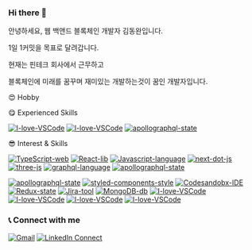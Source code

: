 ### Hi there 👋

안녕하세요, 웹 백앤드 블록체인 개발자 김동완입니다.

1일 1커밋을 목표로 달려갑니다. 

현재는 핀테크 회사에서 근무하고

블록체인에 미래를 꿈꾸며 재미있는 개발하는것이 꿈인 개발자입니다.

😍 Hobby

😋 Experienced Skills

[![I-love-VSCode](https://img.shields.io/badge/Rust-000000?style=for-the-badge&logo=Rust&logoColor=white)](https://code.visualstudio.com/)
[![I-love-VSCode](https://img.shields.io/badge/Solana-9945FF?style=for-the-badge&logo=Solana&logoColor=white)](https://code.visualstudio.com/)
[![apollographql-state](https://img.shields.io/badge/springboot-6DB33F?style=for-the-badge&logo=springboot&logoColor=white)](https://www.apollographql.com/)


😎 Interest & Skills

[![TypeScript-web](https://img.shields.io/badge/TypeScript-web-007ACC.svg?logo=typescript)](https://www.typescriptlang.org/)
[![React-lib](https://img.shields.io/badge/React-hooks-61DAFB.svg?logo=react)](https://reactjs.org/)
[![Javascript-language](https://img.shields.io/badge/Javascript-language-F7DF1E.svg?logo=javascript)](https://www.ecma-international.org/publications/standards/Ecma-262.htm)
[![next-dot-js](https://img.shields.io/badge/nextjs-ssr-000000.svg?logo=vercel)](https://nextjs.org/)
[![three-js](https://img.shields.io/badge/threejs-webgl-000000.svg?logo=webgl)](https://threejs.org/)
[![graphql-language](https://img.shields.io/badge/Redux-593D88?style=for-the-badge&logo=redux&logoColor=white)](https://graphql.org/)
[![apollographql-state](https://img.shields.io/badge/Node.js-43853D?style=for-the-badge&logo=node.js&logoColor=white)](https://www.apollographql.com/)

[![apollographql-state](https://img.shields.io/badge/Python-3776AB?style=for-the-badge&logo=python&logoColor=white)](https://www.apollographql.com/)
[![styled-components-style](https://img.shields.io/badge/%F0%9F%92%85%20styled--components-CssInJs-orange.svg)](https://github.com/styled-components/styled-components)
[![Codesandobx-IDE](https://img.shields.io/badge/Codesandbox-IDE-000000.svg?logo=codesandbox)](https://codesandbox.io/)
[![Redux-state](https://img.shields.io/badge/Redux-web-764ABC.svg?logo=redux)](https://redux.js.org/)
[![Jira-tool](https://img.shields.io/badge/Jira-tool-0052CC.svg?logo=jira-software)](https://www.atlassian.com/software/jira)
[![MongoDB-db](https://img.shields.io/badge/MongoDB-Database-47A248.svg?logo=mongodb)](https://www.mongodb.com/)
[![I-love-VSCode](https://img.shields.io/badge/I%20love-VSCode-007ACC.svg?logo=visual-studio-code)](https://code.visualstudio.com/)
[![I-love-VSCode](https://img.shields.io/badge/Keras-%23D00000.svg?style=for-the-badge&logo=Keras&logoColor=white)](https://code.visualstudio.com/)
[![I-love-VSCode](https://img.shields.io/badge/TensorFlow-%23FF6F00.svg?style=for-the-badge&logo=TensorFlow&logoColor=white)](https://code.visualstudio.com/)
[![I-love-VSCode](https://img.shields.io/badge/PyTorch-%23EE4C2C.svg?style=for-the-badge&logo=PyTorch&logoColor=white)](https://code.visualstudio.com/)


### 📞  Connect with me  



[![Gmail](https://img.shields.io/badge/%20-Send%20Mail-black?color=14171A&labelColor=ef5350&logo=gmail&logoColor=ffffff)](mailto:zkdlwu94@gmail.com) 
[![LinkedIn Connect](https://img.shields.io/badge/%20-LinkedIn-black?color=14171A&labelColor=0077b5&logo=linkedin&logoColor=ffffff)](https://www.linkedin.com/in/%EB%94%94%EC%B0%8C-hip-05a2791a2/)
<!--
**Dongwankim1/Dongwankim1** is a ✨ _special_ ✨ repository because its `README.md` (this file) appears on your GitHub profile.

Here are some ideas to get you started:

- 🔭 I’m currently working on ...
- 🌱 I’m currently learning ...
- 👯 I’m looking to collaborate on ...
- 🤔 I’m looking for help with ...
- 💬 Ask me about ...
- 📫 How to reach me: ...
- 😄 Pronouns: ...
- ⚡ Fun fact: ...
-->
